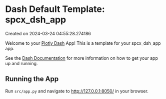 # Dash Default Template: spcx_dsh_app

Created on 2024-03-24 04:55:28.274186

Welcome to your [Plotly Dash](https://plotly.com/dash/) App! This is a template for your spcx_dsh_app app.

See the [Dash Documentation](https://dash.plotly.com/introduction) for more information on how to get your app up and running.

## Running the App

Run `src/app.py` and navigate to http://127.0.0.1:8050/ in your browser.